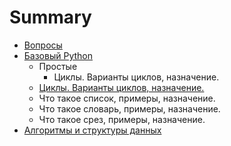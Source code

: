 # Summary

* [Вопросы](README.md)
* [Базовый Python](chapter1.md)
   * Простые
       * Циклы. Варианты циклов, назначение.
   * [Циклы. Варианты циклов, назначение.](tsikli_varianti_tsiklov,_naznachenie.md)
   * Что такое список, примеры, назначение.
   * Что такое словарь, примеры, назначение.
   * Что такое срез, примеры, назначение.
* [Алгоритмы и структуры данных](chapter2.md)

